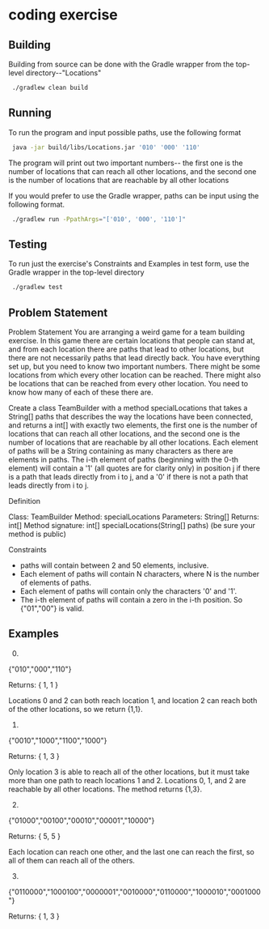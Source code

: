 # coding exercise

## Building

Building from source can be done with the Gradle wrapper from the top-level directory--"Locations"

```bash
 ./gradlew clean build
```

## Running

To run the program and input possible paths, use the following format

```bash
 java -jar build/libs/Locations.jar '010' '000' '110'
```

The program will print out two important numbers-- the first one is the number of locations that can reach all other locations, and the second one is the number of locations that are reachable by all other locations

If you would prefer to use the Gradle wrapper, paths can be input using the following format.
```bash
 ./gradlew run -PpathArgs="['010', '000', '110']"
```

## Testing

To run just the exercise's Constraints and Examples in test form, use the Gradle wrapper in the top-level directory

```bash
 ./gradlew test
```

## Problem Statement

Problem Statement
      You are arranging a weird game for a team building exercise. In this game there are certain locations that people can stand at, and from each location there are paths that lead to other locations, but there are not necessarily paths that lead directly back. You have everything set up, but you need to know two important numbers. There might be some locations from which every other location can be reached. There might also be locations that can be reached from every other location. You need to know how many of each of these there are.

Create a class TeamBuilder with a method specialLocations that takes a String[] paths that describes the way the locations have been connected, and returns a int[] with exactly two elements, the first one is the number of locations that can reach all other locations, and the second one is the number of locations that are reachable by all other locations. Each element of paths will be a String containing as many characters as there are elements in paths. The i-th element of paths (beginning with the 0-th element) will contain a '1' (all quotes are for clarity only) in position j if there is a path that leads directly from i to j, and a '0' if there is not a path that leads directly from i to j.


Definition

Class:  TeamBuilder
Method: specialLocations
Parameters: String[]
Returns:  int[]
Method signature: int[] specialLocations(String[] paths)
(be sure your method is public)


Constraints
- paths will contain between 2 and 50 elements, inclusive.
- Each element of paths will contain N characters, where N is the number of elements of paths.
- Each element of paths will contain only the characters '0' and '1'.
- The i-th element of paths will contain a zero in the i-th position.  So {"01","00"} is valid.


## Examples
0)        

{"010","000","110"}

Returns: { 1,  1 }

Locations 0 and 2 can both reach location 1, and location 2 can reach both of the other locations, so we return {1,1}.


1)        

{"0010","1000","1100","1000"}

Returns: { 1,  3 }

Only location 3 is able to reach all of the other locations, but it must take more than one path to reach locations 1 and 2. Locations 0, 1, and 2 are reachable by all other locations. The method returns {1,3}.


2)        

{"01000","00100","00010","00001","10000"}

Returns: { 5,  5 }

Each location can reach one other, and the last one can reach the first, so all of them can reach all of the others.


3)        

{"0110000","1000100","0000001","0010000","0110000","1000010","0001000"}

Returns: { 1,  3 }
